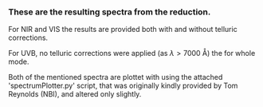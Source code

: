### These are the resulting spectra from the reduction.

For NIR and VIS the results are provided both with and without telluric corrections.

For UVB, no telluric corrections were applied (as $\lambda > 7000$ Å) the for whole mode.

Both of the mentioned spectra are plottet with using the attached 'spectrumPlotter.py' script, that was originally kindly provided by Tom Reynolds (NBI), and altered only slightly.
